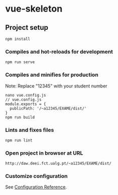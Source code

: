 # vue-skeleton

## Project setup
```
npm install
```

### Compiles and hot-reloads for development
```
npm run serve
```

### Compiles and minifies for production
Note: Replace "12345" with your student number
```
nano vue.config.js
// vue.config.js
module.exports = {
  publicPath: '/~a12345/EXAME/dist/'
}
npm run build
```

### Lints and fixes files
```
npm run lint
```

### Open project in browser at URL
```
http://daw.deei.fct.ualg.pt/~a12345/EXAME/dist/
```

### Customize configuration
See [Configuration Reference](https://cli.vuejs.org/config/).

